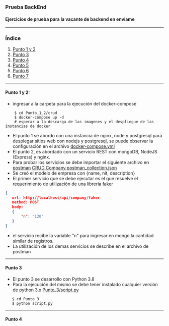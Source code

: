### Prueba BackEnd
#### Ejercicios de prueba para la vacante de backend en enviame
***
### Índice
1. [Punto 1 y 2](#punto12)
2. [Punto 3](#punto3)
3. [Punto 4](#punto4)
4. [Punto 5](#punto5)
5. [Punto 6](#punto6)
6. [Punto 7](#punto7)
***

#### Punto 1 y 2:

 - ingresar a la carpeta para la ejecución del docker-compose
```shell script
    $ cd Punto_1_2/crud
    $ docker-compose up -d
    # esperar a la descarga de las imagenes y el despliegue de las instancias de docker
```
 - El punto 1 se abordo con una instancia de nginx, node y postgresql para desplegar sitios web con nodejs y postgresql, se puede observar la configuración en el archivo [docker-compose.yml](https://github.com/edwinVelasco/enviame/blob/main/Punto_1_2/crud/docker-compose.yml)
 - El punto 2, es abordado con un servicio REST con mongoDB, NodeJS (Express) y nginx.
 - Para probar los servicios se debe importar el siguiente archivo en [postman](https://www.postman.com/)
 [CRUD Company.postman_collection.json](https://github.com/edwinVelasco/enviame/blob/main/Punto_1_2/CRUD%20Company.postman_collection.json)
 - Se creó el modelo de empresa con {name, nit, description}
 - El primer servicio que se debe ejecutar es el que resuelve el requerimiento de utilización de una libreria faker
 ```json
 {
    url: http://localhost/api/company/faker
    method: POST
    body:
    {
        "n": "120"
    }
 }
 ```
 - el servicio recibe la variable "n" para ingresar en mongo la cantidad similar de registros.
 - La utilización de los demas servicios se describe en el archivo de postman

***

#### Punto 3
 - El punto 3 se desarrollo con Python 3.8
 - Para la ejecución del mismo se debe tener instalado cualquier versión de python 3.x
 [Punto_3/script.py](https://github.com/edwinVelasco/enviame/blob/main/Punto_3/script.py)
 ```shell script
    $ cd Punto_3
    $ python script.py
```

***
#### Punto 4
